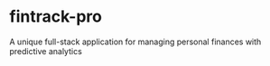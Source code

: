 # fintrack-pro
A unique full-stack application for managing personal finances with predictive analytics
